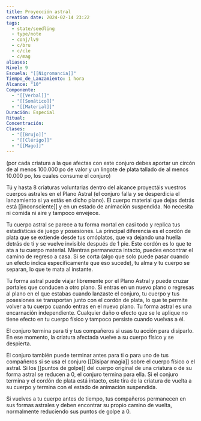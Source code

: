 ```yaml
---
title: Proyección astral
creation date: 2024-02-14 23:22
tags:
  - state/seedling
  - type/note
  - conj/lv9
  - c/bru
  - c/cle
  - c/mag
aliases: 
Nivel: 9
Escuela: "[[Nigromancia]]"
Tiempo_de_Lanzamiento: 1 hora
Alcance: "10"
Componente:
  - "[[Verbal]]"
  - "[[Somático]]"
  - "[[Material]]"
Duración: Especial
Ritual: 
Concentración: 
Clases:
  - "[[Brujo]]"
  - "[[Clérigo]]"
  - "[[Mago]]"
---
```

(por cada criatura a la que afectas con este conjuro debes aportar un circón de al menos 100.000 po de valor y un lingote de plata tallado de al menos 10.000 po, los cuales consume el conjuro)

Tú y hasta 8 criaturas voluntarias dentro del alcance proyectáis vuestros cuerpos astrales en el Plano Astral (el conjuro falla y se desperdicia el lanzamiento si ya estás en dicho plano). El cuerpo material que dejas detrás está [[inconsciente]] y en un estado de animación suspendida. No necesita ni comida ni aire y tampoco envejece.

Tu cuerpo astral se parece a tu forma mortal en casi todo y replica tus estadísticas de juego y posesiones. La principal diferencia es el cordón de plata que se extiende desde tus omóplatos, que va dejando una huella detrás de ti y se vuelve invisible después de 1 pie. Este cordón es lo que te ata a tu cuerpo material. Mientras permanezca intacto, puedes encontrar el camino de regreso a casa. Si se corta (algo que solo puede pasar cuando un efecto indica específicamente que eso sucede), tu alma y tu cuerpo se separan, lo que te mata al instante.

Tu forma astral puede viajar libremente por el Plano Astral y puede cruzar portales que conducen a otro plano. Si entras en un nuevo plano o regresas al plano en el que estabas cuando lanzaste el conjuro, tu cuerpo y tus posesiones se transportan junto con el cordón de plata, lo que te permite volver a tu cuerpo cuando entras en el nuevo plano. Tu forma astral es una encarnación independiente. Cualquier daño o efecto que se le aplique no tiene efecto en tu cuerpo físico y tampoco persiste cuando vuelvas a él.

El conjuro termina para ti y tus compañeros si usas tu acción para disiparlo. En ese momento, la criatura afectada vuelve a su cuerpo físico y se despierta.

El conjuro también puede terminar antes para ti o para uno de tus compañeros si se usa el conjuro [[Disipar magia]] sobre el cuerpo físico o el astral. Si los [[puntos de golpe]] del cuerpo original de una criatura o de su forma astral se reducen a 0, el conjuro termina para ella. Si el conjuro termina y el cordón de plata está intacto, este tira de la criatura de vuelta a su cuerpo y termina con el estado de animación suspendida.

Si vuelves a tu cuerpo antes de tiempo, tus compañeros permanecen en sus formas astrales y deben encontrar su propio camino de vuelta, normalmente reduciendo sus puntos de golpe a 0.
